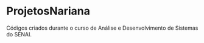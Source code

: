 # ProjetosNariana
Códigos criados durante o curso de Análise e Desenvolvimento de Sistemas do SENAI.